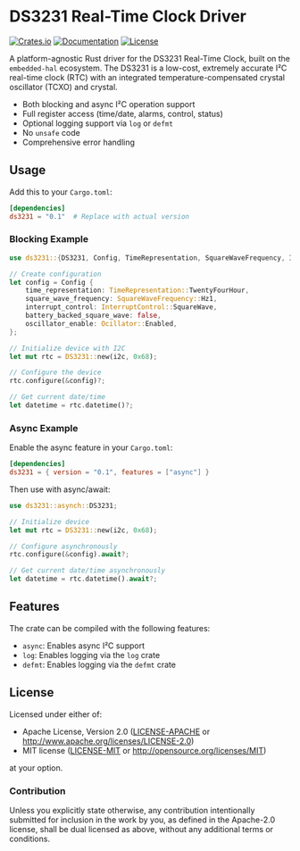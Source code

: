 # DS3231 Real-Time Clock Driver

[![Crates.io](https://img.shields.io/crates/v/ds3231.svg)](https://crates.io/crates/ds3231)
[![Documentation](https://docs.rs/ds3231/badge.svg)](https://docs.rs/ds3231)
[![License](https://img.shields.io/badge/license-MIT%2FApache--2.0-blue.svg)](README.md)

A platform-agnostic Rust driver for the DS3231 Real-Time Clock, built on the `embedded-hal` ecosystem.
The DS3231 is a low-cost, extremely accurate I²C real-time clock (RTC) with an integrated 
temperature-compensated crystal oscillator (TCXO) and crystal.

- Both blocking and async I²C operation support
- Full register access (time/date, alarms, control, status)
- Optional logging support via `log` or `defmt`
- No `unsafe` code
- Comprehensive error handling

## Usage

Add this to your `Cargo.toml`:

```toml
[dependencies]
ds3231 = "0.1"  # Replace with actual version
```

### Blocking Example

```rust
use ds3231::{DS3231, Config, TimeRepresentation, SquareWaveFrequency, InterruptControl, Ocillator};

// Create configuration
let config = Config {
    time_representation: TimeRepresentation::TwentyFourHour,
    square_wave_frequency: SquareWaveFrequency::Hz1,
    interrupt_control: InterruptControl::SquareWave,
    battery_backed_square_wave: false,
    oscillator_enable: Ocillator::Enabled,
};

// Initialize device with I2C
let mut rtc = DS3231::new(i2c, 0x68);

// Configure the device
rtc.configure(&config)?;

// Get current date/time
let datetime = rtc.datetime()?;
```

### Async Example

Enable the async feature in your `Cargo.toml`:

```toml
[dependencies]
ds3231 = { version = "0.1", features = ["async"] }
```

Then use with async/await:

```rust
use ds3231::asynch::DS3231;

// Initialize device
let mut rtc = DS3231::new(i2c, 0x68);

// Configure asynchronously
rtc.configure(&config).await?;

// Get current date/time asynchronously
let datetime = rtc.datetime().await?;
```

## Features

The crate can be compiled with the following features:

- `async`: Enables async I²C support
- `log`: Enables logging via the `log` crate
- `defmt`: Enables logging via the `defmt` crate

## License

Licensed under either of:

- Apache License, Version 2.0 ([LICENSE-APACHE](LICENSE-APACHE) or http://www.apache.org/licenses/LICENSE-2.0)
- MIT license ([LICENSE-MIT](LICENSE-MIT) or http://opensource.org/licenses/MIT)

at your option.

### Contribution

Unless you explicitly state otherwise, any contribution intentionally submitted
for inclusion in the work by you, as defined in the Apache-2.0 license, shall be
dual licensed as above, without any additional terms or conditions. 
